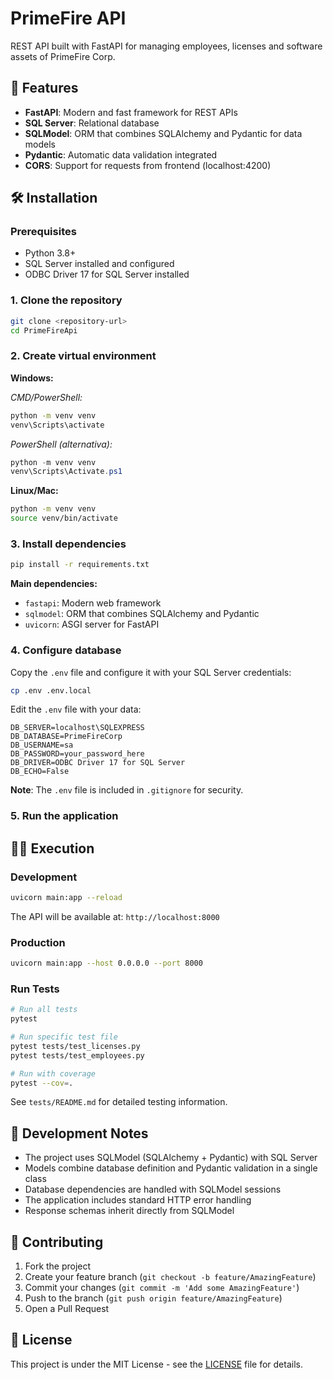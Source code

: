 # PrimeFire API

REST API built with FastAPI for managing employees, licenses and software assets of PrimeFire Corp.

## 🚀 Features

- **FastAPI**: Modern and fast framework for REST APIs
- **SQL Server**: Relational database
- **SQLModel**: ORM that combines SQLAlchemy and Pydantic for data models
- **Pydantic**: Automatic data validation integrated
- **CORS**: Support for requests from frontend (localhost:4200)

## 🛠️ Installation

### Prerequisites

- Python 3.8+
- SQL Server installed and configured
- ODBC Driver 17 for SQL Server installed

### 1. Clone the repository

```bash
git clone <repository-url>
cd PrimeFireApi
```

### 2. Create virtual environment

**Windows:**

*CMD/PowerShell:*
```cmd
python -m venv venv
venv\Scripts\activate
```

*PowerShell (alternativa):*
```powershell
python -m venv venv
venv\Scripts\Activate.ps1
```

**Linux/Mac:**
```bash
python -m venv venv
source venv/bin/activate
```

### 3. Install dependencies

```bash
pip install -r requirements.txt
```

**Main dependencies:**
- `fastapi`: Modern web framework
- `sqlmodel`: ORM that combines SQLAlchemy and Pydantic
- `uvicorn`: ASGI server for FastAPI

### 4. Configure database

Copy the `.env` file and configure it with your SQL Server credentials:

```bash
cp .env .env.local
```

Edit the `.env` file with your data:

```env
DB_SERVER=localhost\SQLEXPRESS
DB_DATABASE=PrimeFireCorp
DB_USERNAME=sa
DB_PASSWORD=your_password_here
DB_DRIVER=ODBC Driver 17 for SQL Server
DB_ECHO=False
```

**Note**: The `.env` file is included in `.gitignore` for security.

### 5. Run the application

## 🏃‍♂️ Execution

### Development

```bash
uvicorn main:app --reload
```

The API will be available at: `http://localhost:8000`

### Production

```bash
uvicorn main:app --host 0.0.0.0 --port 8000
```

### Run Tests

```bash
# Run all tests
pytest

# Run specific test file
pytest tests/test_licenses.py
pytest tests/test_employees.py

# Run with coverage
pytest --cov=.
```

See `tests/README.md` for detailed testing information.

## 📝 Development Notes

- The project uses SQLModel (SQLAlchemy + Pydantic) with SQL Server
- Models combine database definition and Pydantic validation in a single class
- Database dependencies are handled with SQLModel sessions
- The application includes standard HTTP error handling
- Response schemas inherit directly from SQLModel

## 🤝 Contributing

1. Fork the project
2. Create your feature branch (`git checkout -b feature/AmazingFeature`)
3. Commit your changes (`git commit -m 'Add some AmazingFeature'`)
4. Push to the branch (`git push origin feature/AmazingFeature`)
5. Open a Pull Request

## 📄 License

This project is under the MIT License - see the [LICENSE](LICENSE) file for details.
